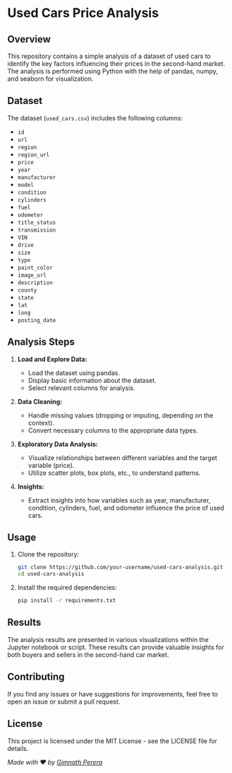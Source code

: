 # Used Cars Price Analysis

## Overview

This repository contains a simple analysis of a dataset of used cars to identify the key factors influencing their prices in the second-hand market. The analysis is performed using Python with the help of pandas, numpy, and seaborn for visualization.

## Dataset

The dataset (`used_cars.csv`) includes the following columns:

- `id`
- `url`
- `region`
- `region_url`
- `price`
- `year`
- `manufacturer`
- `model`
- `condition`
- `cylinders`
- `fuel`
- `odometer`
- `title_status`
- `transmission`
- `VIN`
- `drive`
- `size`
- `type`
- `paint_color`
- `image_url`
- `description`
- `county`
- `state`
- `lat`
- `long`
- `posting_date`

## Analysis Steps

1. **Load and Explore Data:**

   - Load the dataset using pandas.
   - Display basic information about the dataset.
   - Select relevant columns for analysis.

2. **Data Cleaning:**

   - Handle missing values (dropping or imputing, depending on the context).
   - Convert necessary columns to the appropriate data types.

3. **Exploratory Data Analysis:**

   - Visualize relationships between different variables and the target variable (price).
   - Utilize scatter plots, box plots, etc., to understand patterns.

4. **Insights:**
   - Extract insights into how variables such as year, manufacturer, condition, cylinders, fuel, and odometer influence the price of used cars.

## Usage

1. Clone the repository:

   ```bash
   git clone https://github.com/your-username/used-cars-analysis.git
   cd used-cars-analysis

   ```

2. Install the required dependencies:

   ```bash
   pip install -r requirements.txt

   ```

## Results

The analysis results are presented in various visualizations within the Jupyter notebook or script. These results can provide valuable insights for both buyers and sellers in the second-hand car market.

## Contributing

If you find any issues or have suggestions for improvements, feel free to open an issue or submit a pull request.

## License

This project is licensed under the MIT License - see the LICENSE file for details.

_Made with ❤️ by [Gimnath Perera](https://github.com/Gimnath-Perera)_
